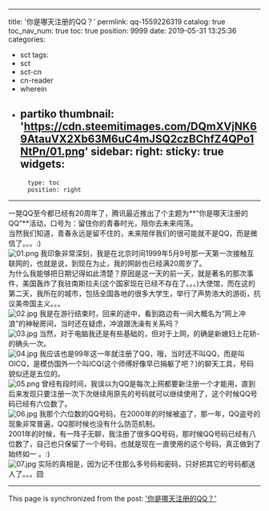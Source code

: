 
---
title: '你是哪天注册的QQ？'
permlink: qq-1559226319
catalog: true
toc_nav_num: true
toc: true
position: 9999
date: 2019-05-31 13:25:36
categories:
- sct
tags:
- sct
- sct-cn
- cn-reader
- wherein
- partiko
thumbnail: 'https://cdn.steemitimages.com/DQmXVjNK69AtauVX2Xb63M6uC4mJSQ2czBChfZ4QPo1NtPn/01.png'
sidebar:
    right:
        sticky: true
widgets:
    -
        type: toc
        position: right
---


一晃QQ至今都已经有20周年了，腾讯最近推出了个主题为**“你是哪天注册的QQ”**活动，口号为：留住你的青春时光，陪你去未来闯荡。 <br />
当然我们知道，青春永远是留不住的，未来陪伴我们的很可能就不是QQ，而是微信了。。。:)  <br />
![01.png](https://cdn.steemitimages.com/DQmXVjNK69AtauVX2Xb63M6uC4mJSQ2czBChfZ4QPo1NtPn/01.png)
我印象非常深刻，我是在北京时间1999年5月9号那一天第一次接触互联网的，也就是说，到现在为止，我的网龄也已经满20周岁了。 <br />
为什么我能够把日期记得如此清楚？原因是这一天的前一天，就是著名的那次事件，美国轰炸了我驻南斯拉夫(这个国家现在已经不存在了。。。)大使馆，而在这的第二天，我所在的城市，包括全国各地的很多大学生，举行了声势浩大的游街，抗议美帝国主义。。。 <br />
![02.jpg](https://cdn.steemitimages.com/DQmU5pYh1Jm8CadZyYHcmgrg1UxbxkH1RGAbEcyYWVavc2d/02.jpg)
我是在游行结束时，回来的途中，看到路边有一间大概名为“网上冲浪”的神秘房间，当时还在疑虑，冲浪跟洗澡有关系吗？ <br />
![03.jpg](https://cdn.steemitimages.com/DQmYw5jMYfGxavGe39LHtDSKmdzQyV4vRZ4p44z2Mip7pzx/03.jpg)
当然，对于电脑我还是有些基础的，但对于上网，的确是新媳妇上花轿-的确头一次。 <br />
![04.jpg](https://cdn.steemitimages.com/DQmZqHtJCSjKhXobRXxpak9GbfqvTEDavdCLTaC49zvpBMp/04.jpg)
我应该也是99年这一年就注册了QQ，哦，当时还不叫QQ，而是叫OICQ，是模仿国外一个叫ICQ(这个师傅好像早已捐躯了吧？)的聊天工具，号码貌似还是五位的。 <br />
![05.png](https://cdn.steemitimages.com/DQmXDg2LDZBavE8CGWM5L79RU8DB7zKiEpFduEM8CpP7HCa/05.png)
曾经有段时间，我误以为QQ是每次上网都要新注册一个才能用，直到后来发现只要注册一次下次继续用原先的号码就可以继续使用了，这个时候QQ号码已经有六位数了。 <br />
![06.jpg](https://cdn.steemitimages.com/DQmPxG7heBPfgWexC8pBjY2SVXdxRBMKFCk1o893y9wLY7C/06.jpg)
我那个六位数的QQ号码，在2000年的时候被盗了，那一年，QQ盗号的现象非常普遍，QQ那时候也没有什么防范机制。 <br />
2001年的时候，有一阵子无聊，我注册了很多QQ号码，那时候QQ号码已经有八位数了，自己也只保留了一个号码，也就是现在一直使用的这个号码，真正做到了始终如一 。:)  <br />
![07.jpg](https://cdn.steemitimages.com/DQmeMovJF5GVUjf7bmws7smbx4uCMTwz3qHThto41Vs6ZuS/07.jpg)
实际的真相是，因为记不住那么多号码和密码，只好把其它的号码都送人了。。。囧  <br />

- - -

This page is synchronized from the post: ['你是哪天注册的QQ？'](https://steemit.com/@rivalhw/qq-1559226319)
